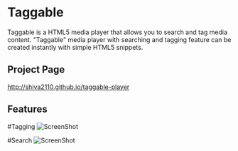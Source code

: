 Taggable
========
Taggable is a HTML5 media player that allows you to search and tag media content. "Taggable" media player with searching and tagging feature can be created instantly with simple HTML5 snippets. 

Project Page
------
http://shiva2110.github.io/taggable-player

Features
------
#Tagging
![ScreenShot](https://raw.github.com/shiva2110/taggable-player/master/readme-files/features-tag.png)

#Search
![ScreenShot](https://raw.github.com/shiva2110/taggable-player/master/readme-files/features-search.png)
